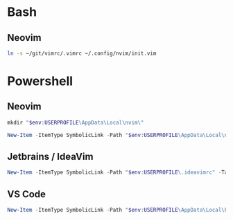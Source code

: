 # Bash
## Neovim
```bash
ln -s ~/git/vimrc/.vimrc ~/.config/nvim/init.vim
```

# Powershell

## Neovim
```powershell
mkdir "$env:USERPROFILE\AppData\Local\nvim\"
```

```powershell
New-Item -ItemType SymbolicLink -Path "$env:USERPROFILE\AppData\Local\nvim\init.vim" -Target "$env:USERPROFILE\git\vimrc\.vimrc"
```

## Jetbrains / IdeaVim
```powershell
New-Item -ItemType SymbolicLink -Path "$env:USERPROFILE\.ideavimrc" -Target "$env:USERPROFILE\git\vimrc\.vimrc"
```

## VS Code
```powershell
New-Item -ItemType SymbolicLink -Path "$env:USERPROFILE\AppData\Local\Programs\Microsoft VS Code\.vimrc" -Target "$env:USERPROFILE\git\vimrc\.vimrc"
```
